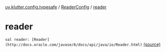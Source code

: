 [uy.klutter.config.typesafe](../index.md) / [ReaderConfig](index.md) / [reader](.)


# reader
`val reader: [Reader](http://docs.oracle.com/javase/6/docs/api/java/io/Reader.html)` [(source)](https://github.com/kohesive/klutter/blob/master/config-typesafe-jdk6/src/main/kotlin/uy/klutter/config/typesafe/ConfigLoading.kt#L150)


